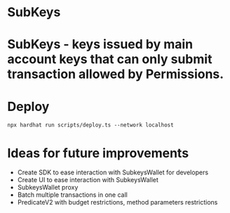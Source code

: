 # SubKeys

# SubKeys - keys issued by main account keys that can only submit transaction allowed by Permissions.

# Deploy

```
npx hardhat run scripts/deploy.ts --network localhost
```



# Ideas for future improvements
- Create SDK to ease interaction with SubkeysWallet for developers
- Create UI to ease interaction with SubkeysWallet
- SubkeysWallet proxy
- Batch multiple transactions in one call
- PredicateV2 with budget restrictions, method parameters restrictions